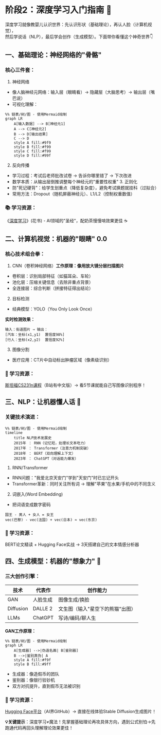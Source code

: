 # 阶段2：深度学习入门指南 🚀
​​深度学习就像教婴儿认识世界​​：先认识形状（基础理论），再认人脸（计算机视觉），  
然后学说话（NLP），最后学会创作（生成模型）。下面带你看懂这个神奇世界👇

## 一、基础理论：神经网络的"骨骼"
### 核心三件套​​：
1. 神经网络​​
- 像人脑神经元网络：输入层（眼睛看）→ 隐藏层（大脑思考）→ 输出层（嘴巴说）
- 可视化理解：
```mermaid
%% 链表/树/图 - 使用Mermaid绘制
graph LR
    A[输入数据] --> B[神经元1]
    A --> C[神经元2]
    B --> D[输出结果]
    C --> D
    style A fill:#9f9
    style B fill:#f99
    style C fill:#f99
    style D fill:#99f
```
2. 反向传播​​
- 学习过程：考试后老师批改试卷 → 告诉你哪里错了 → 下次改进
- 数学本质：从输出层倒推调整每个神经元的"重要性权重"
​​3. 正则化​​
- 防"死记硬背"：给学生划重点（降低复杂度），避免考试换题就挂科（过拟合）
- 常用方法：Dropout（随机屏蔽神经元）、L1/L2（控制权重数值）

### 📚 ​​学习资源​​：
《[深度学习](https://github.com/exacity/deeplearningbook-chinese/tree/master)》(花书) - AI领域的"圣经"，配奶茶慢慢啃效果更佳 ☕

## 二、计算机视觉：机器的"眼睛" 0.0
### 核心技术组合拳​​：
1. CNN（卷积神经网络）​​
**工作原理：像用放大镜分层扫描图片**
- 卷积层：识别局部特征（如猫耳朵、车轮）
- 池化层：压缩关键信息（去除非重点背景）
- 全连接层：综合判断（拼接特征得出结论）
2. ​​目标检测​​
- 经典模型：YOLO（You Only Look Once）

 **实时检测效果​​：**
```
输入：街道图片 → 输出：  
[汽车：坐标(x1,y1)  置信度98%]  
[行人：坐标(x2,y2)  置信度92%]
```
3. ​图像分割​​
- 医疗应用：CT片中自动标出肿瘤区域（像素级识别）

### 🎥 ​​学习资源​​：
[斯坦福CS231n课程](https://www.bilibili.com/video/BV1nJ411z7fe/)（B站有中文版）→ 看5节课就能自己写图像识别程序！

## 三、NLP：让机器懂人话 💬
### ​​关键技术演进​​：
```mermaid
%% 链表/树/图 - 使用Mermaid绘制
timeline
    title NLP技术发展史
    2015年 ： RNN（记忆短，处理长文本吃力）
    2017年 ： Transformer（注意力机制突破）
    2018年 ： BERT（双向理解上下文）
    2023年 ： ChatGPT（对话能力爆发）
```
1. RNN/Transformer​​
- RNN问题："我爱北京天安门"学到"天安门"时已忘记开头
- Transformer革新：同时关注所有词 → 理解"苹果"在水果/手机中的不同含义
2. ​​词嵌入(Word Embedding)​​
- 把词语变成数字密码
```
国王 - 男人 + 女人 = 女王
vec(巴黎) - vec(法国) + vec(日本) ≈ vec(东京)
```

### 📃 ​​学习资源​​：
BERT论文精读 + Hugging Face实战 → 3天搭建自己的文本情感分析器

## 四、生成模型：机器的"想象力" 🎨  
### 三大创作引擎​​：
| 技术        | 代表作       | 创作能力                     |
|-------------|-------------|-----------------------------|
| GAN         | 人脸生成     | 图像生成/换脸                |
| Diffusion   | DALLE 2     | 文生图（输入"星空下的熊猫"出图） |
| LLMs        | ChatGPT     | 写诗/编码/聊人生             |

**GAN工作原理​​：**
```mermaid
%% 链表/树/图 - 使用Mermaid绘制
graph LR
    A[生成器] -->|伪造名画| B[鉴别器]
    B -->|鉴别真伪| A
    style A fill:#f9f
    style B fill:#9ff
```
- 生成器：像造假币的团队
- 鉴别器：像银行验钞机
- 双方对抗提升，直到假币无法被识别

### 🤖 ​​学习资源​​：
[Hugging Face平台](https://huggingface.co/)（AI界GitHub）→ 直接在线体验Stable Diffusion生成图片！

**💡 ​​关键提示**​​：深度学习≠魔法！先掌握基础理论再攻具体方向，遇到公式别怕→先跑通代码再回头理解理论效果更佳！
